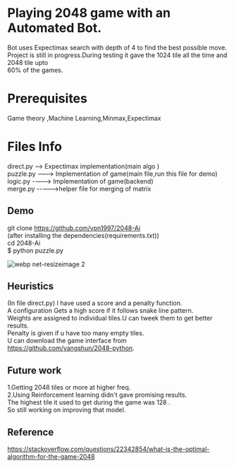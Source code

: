 # Playing 2048 game with an Automated Bot.
Bot uses Expectimax search with depth of 4 to find the best possible move.
Project is still in progress.During testing it gave the 1024 tile all the time and 2048 tile upto <br />
60% of the games.


# Prerequisites

Game theory ,Machine Learning,Minmax,Expectimax

# Files Info

direct.py --> Expectimax implementation(main algo )<br />
puzzle.py ---> Implementation of game(main file,run this file for demo)<br />
logic.py ----> Implementation of game(backend)<br />
merge.py ----->helper file for merging of matrix<br />



## Demo

git clone https://github.com/vpn1997/2048-Ai<br />
(after installing the dependencies(requirements.txt))<br />
cd 2048-Ai<br />
$ python puzzle.py

![webp net-resizeimage 2](https://user-images.githubusercontent.com/17298412/31058099-8a9077a4-a70b-11e7-99bb-e55cd540bb6d.png)




## Heuristics

(In file direct.py)
I have used a score and a penalty function.<br />
A configuration Gets a high score if it follows snake line pattern.<br />
Weights are assigned to individual tiles.U can tweek them to get better results.<br />
Penalty is given if u have too many empty tiles.<br />
U can download the game interface from https://github.com/yangshun/2048-python.

## Future work

1.Getting 2048  tiles or more at higher freq.<br />
2.Using Reinforcement learning didn't gave promising results.<br />
  The highest tile it used to get during the game was 128 .</br>
  So still working on improving that model.
  
 ## Reference
 https://stackoverflow.com/questions/22342854/what-is-the-optimal-algorithm-for-the-game-2048



